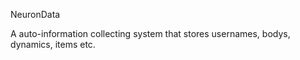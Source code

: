 NeuronData

A auto-information collecting system that stores usernames, bodys, dynamics, items etc.
